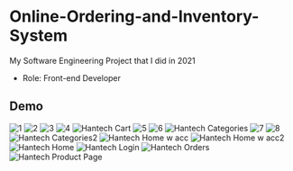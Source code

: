 # Online-Ordering-and-Inventory-System
My Software Engineering Project that I did in 2021 
* Role: Front-end Developer

## Demo
![1](https://github.com/NadeerMukaram/Online-Ordering-and-Inventory-System/assets/72739154/9d606a40-5eb5-4c10-9738-0f07ba8242ed)
![2](https://github.com/NadeerMukaram/Online-Ordering-and-Inventory-System/assets/72739154/4c1d3061-2a48-463a-ae04-1d0be17c93a9)
![3](https://github.com/NadeerMukaram/Online-Ordering-and-Inventory-System/assets/72739154/664a37c5-9ac3-4e23-a82d-4461768b33c6)
![4](https://github.com/NadeerMukaram/Online-Ordering-and-Inventory-System/assets/72739154/2624a68b-7244-484b-8ccc-cccd5ce9ef46)
![Hantech Cart](https://github.com/NadeerMukaram/Online-Ordering-and-Inventory-System/assets/72739154/5bff6a52-fa4e-466b-b517-d47e26ccf239)
![5](https://github.com/NadeerMukaram/Online-Ordering-and-Inventory-System/assets/72739154/7b031e83-f6ed-40ff-8619-4380b4a7b0c1)
![6](https://github.com/NadeerMukaram/Online-Ordering-and-Inventory-System/assets/72739154/ebb9f16d-7357-4d25-8011-d8206115912e)
![Hantech Categories](https://github.com/NadeerMukaram/Online-Ordering-and-Inventory-System/assets/72739154/223a025a-96df-4ba0-9e38-0e80e813d242)
![7](https://github.com/NadeerMukaram/Online-Ordering-and-Inventory-System/assets/72739154/564271fe-8115-4cf0-9bc9-74d3b9b9f639)
![8](https://github.com/NadeerMukaram/Online-Ordering-and-Inventory-System/assets/72739154/9407e2d9-c67c-41eb-ac1f-511e4ff097be)
![Hantech Categories2](https://github.com/NadeerMukaram/Online-Ordering-and-Inventory-System/assets/72739154/0b969ef6-20b7-414e-8419-d98eb5f95a63)
![Hantech Home w acc](https://github.com/NadeerMukaram/Online-Ordering-and-Inventory-System/assets/72739154/61556ddf-60aa-4b45-be73-3759f533f33d)
![Hantech Home w acc2](https://github.com/NadeerMukaram/Online-Ordering-and-Inventory-System/assets/72739154/572362b4-42bf-4179-aa58-59f34babf44e)
![Hantech Home](https://github.com/NadeerMukaram/Online-Ordering-and-Inventory-System/assets/72739154/f523ab7c-3230-4171-804d-133bc891b4bd)
![Hantech Login](https://github.com/NadeerMukaram/Online-Ordering-and-Inventory-System/assets/72739154/07482de7-011d-42ac-92b0-5003601e1da2)
![Hantech Orders](https://github.com/NadeerMukaram/Online-Ordering-and-Inventory-System/assets/72739154/230054df-2b57-4107-b1ac-333549fb567c)
![Hantech Product Page](https://github.com/NadeerMukaram/Online-Ordering-and-Inventory-System/assets/72739154/801c3b6d-0488-4127-8b92-0d5280ccb388)

